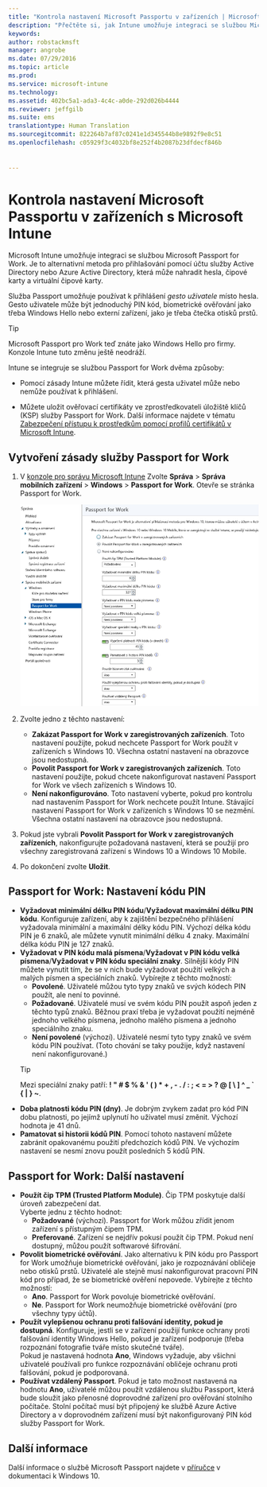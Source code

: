 ```yaml
---
title: "Kontrola nastavení Microsoft Passportu v zařízeních | Microsoft Intune"
description: "Přečtěte si, jak Intune umožňuje integraci se službou Microsoft Passport for Work. Je to alternativní metoda pro přihlašování pomocí účtu služby Active Directory nebo Azure Active Directory, která může nahradit hesla, čipové karty a virtuální čipové karty."
keywords: 
author: robstackmsft
manager: angrobe
ms.date: 07/29/2016
ms.topic: article
ms.prod: 
ms.service: microsoft-intune
ms.technology: 
ms.assetid: 402bc5a1-ada3-4c4c-a0de-292d026b4444
ms.reviewer: jeffgilb
ms.suite: ems
translationtype: Human Translation
ms.sourcegitcommit: 822264b7af87c0241e1d345544b8e9892f9e8c51
ms.openlocfilehash: c05929f3c4032bf8e252f4b2087b23dfdecf846b


---
```


# Kontrola nastavení Microsoft Passportu v zařízeních s Microsoft Intune
Microsoft Intune umožňuje integraci se službou Microsoft Passport for Work. Je to alternativní metoda pro přihlašování pomocí účtu služby Active Directory nebo Azure Active Directory, která může nahradit hesla, čipové karty a virtuální čipové karty.

Služba Passport umožňuje používat k přihlášení *gesto uživatele* místo hesla. Gesto uživatele může být jednoduchý PIN kód, biometrické ověřování jako třeba Windows Hello nebo externí zařízení, jako je třeba čtečka otisků prstů.

>[!TIP]
>Microsoft Passport pro Work teď znáte jako Windows Hello pro firmy. Konzole Intune tuto změnu ještě neodráží.

Intune se integruje se službou Passport for Work dvěma způsoby:

-   Pomocí zásady Intune můžete řídit, která gesta uživatel může nebo nemůže používat k přihlášení.

-   Můžete uložit ověřovací certifikáty ve zprostředkovateli úložiště klíčů (KSP) služby Passport for Work. Další informace najdete v tématu [Zabezpečení přístupu k prostředkům pomocí profilů certifikátů v Microsoft Intune](secure-resource-access-with-certificate-profiles.md).

## Vytvoření zásady služby Passport for Work

1.  V [konzole pro správu Microsoft Intune](https://manage.microsoft.com) Zvolte **Správa** &gt; **Správa mobilních zařízení** &gt; **Windows** &gt; **Passport for Work**. Otevře se stránka Passport for Work.

    ![Stránka Passport for Work](../media/passport.png)

2.  Zvolte jedno z těchto nastavení:
    - **Zakázat Passport for Work v zaregistrovaných zařízeních**. Toto nastavení použijte, pokud nechcete Passport for Work použít v zařízeních s Windows 10. Všechna ostatní nastavení na obrazovce jsou nedostupná.
    - **Povolit Passport for Work v zaregistrovaných zařízeních**. Toto nastavení použijte, pokud chcete nakonfigurovat nastavení Passport for Work ve všech zařízeních s Windows 10.
    - **Není nakonfigurováno**. Toto nastavení vyberte, pokud pro kontrolu nad nastavením Passport for Work nechcete použít Intune. Stávající nastavení Passport for Work v zařízeních s Windows 10 se nezmění. Všechna ostatní nastavení na obrazovce jsou nedostupná.
3.  Pokud jste vybrali **Povolit Passport for Work v zaregistrovaných zařízeních**, nakonfigurujte požadovaná nastavení, která se použijí pro všechny zaregistrovaná zařízení s Windows 10 a Windows 10 Mobile.
4.  Po dokončení zvolte **Uložit**.

## Passport for Work: Nastavení kódu PIN


- **Vyžadovat minimální délku PIN kódu**/**Vyžadovat maximální délku PIN kódu**. Konfiguruje zařízení, aby k zajištění bezpečného přihlášení vyžadovala minimální a maximální délky kódu PIN. Výchozí délka kódu PIN je 6 znaků, ale můžete vynutit minimální délku 4 znaky. Maximální délka kódu PIN je 127 znaků.
- **Vyžadovat v PIN kódu malá písmena**/**Vyžadovat v PIN kódu velká písmena**/**Vyžadovat v PIN kódu speciální znaky**. Silnější kódy PIN můžete vynutit tím, že se v nich bude vyžadovat použití velkých a malých písmen a speciálních znaků. Vybírejte z těchto možností:
    - **Povolené**. Uživatelé můžou tyto typy znaků ve svých kódech PIN použít, ale není to povinné.
    - **Požadované**. Uživatelé musí ve svém kódu PIN použít aspoň jeden z těchto typů znaků. Běžnou praxí třeba je vyžadovat použití nejméně jednoho velkého písmena, jednoho malého písmena a jednoho speciálního znaku.
    - **Není povolené** (výchozí). Uživatelé nesmí tyto typy znaků ve svém kódu PIN používat. (Toto chování se taky použije, když nastavení není nakonfigurované.)
    > [!TIP]
    > Mezi speciální znaky patří: **! " # $ % &amp; ' ( ) &#42; + , - . / : ; &lt; = &gt; ? @ [ \ ] ^ _ &#96; { &#124; } ~**.
- **Doba platnosti kódu PIN (dny)**. Je dobrým zvykem zadat pro kód PIN dobu platnosti, po jejímž uplynutí ho uživatel musí změnit. Výchozí hodnota je 41 dnů.
- **Pamatovat si historii kódů PIN**. Pomocí tohoto nastavení můžete zabránit opakovanému použití předchozích kódů PIN. Ve výchozím nastavení se nesmí znovu použít posledních 5 kódů PIN.


## Passport for Work: Další nastavení

- **Použít čip TPM (Trusted Platform Module)**. Čip TPM poskytuje další úroveň zabezpečení dat.<br>Vyberte jednu z těchto hodnot:
    - **Požadované** (výchozí). Passport for Work můžou zřídit jenom zařízení s přístupným čipem TPM.
    - **Preferované**. Zařízení se nejdřív pokusí použít čip TPM. Pokud není dostupný, můžou použít softwarové šifrování.
- **Povolit biometrické ověřování**. Jako alternativu k PIN kódu pro Passport for Work umožňuje biometrické ověřování, jako je rozpoznávání obličeje nebo otisků prstů. Uživatelé ale stejně musí nakonfigurovat pracovní PIN kód pro případ, že se biometrické ověření nepovede. Vybírejte z těchto možností:
    - **Ano**. Passport for Work povoluje biometrické ověřování.
    - **Ne**. Passport for Work neumožňuje biometrické ověřování (pro všechny typy účtů).
- **Použít vylepšenou ochranu proti falšování identity, pokud je dostupná**. Konfiguruje, jestli se v zařízení použijí funkce ochrany proti falšování identity Windows Hello, pokud je zařízení podporuje (třeba rozpoznání fotografie tváře místo skutečné tváře).<br>Pokud je nastavená hodnota **Ano**, Windows vyžaduje, aby všichni uživatelé používali pro funkce rozpoznávání obličeje ochranu proti falšování, pokud je podporovaná.
- **Používat vzdálený Passport**. Pokud je tato možnost nastavená na hodnotu **Ano**, uživatelé můžou použít vzdálenou službu Passport, která bude sloužit jako přenosné doprovodné zařízení pro ověřování stolního počítače. Stolní počítač musí být připojený ke službě Azure Active Directory a v doprovodném zařízení musí být nakonfigurovaný PIN kód služby Passport for Work.

## Další informace
Další informace o službě Microsoft Passport najdete v [příručce](https://technet.microsoft.com/library/mt589441.aspx) v dokumentaci k Windows 10.



<!--HONumber=Aug16_HO1-->


